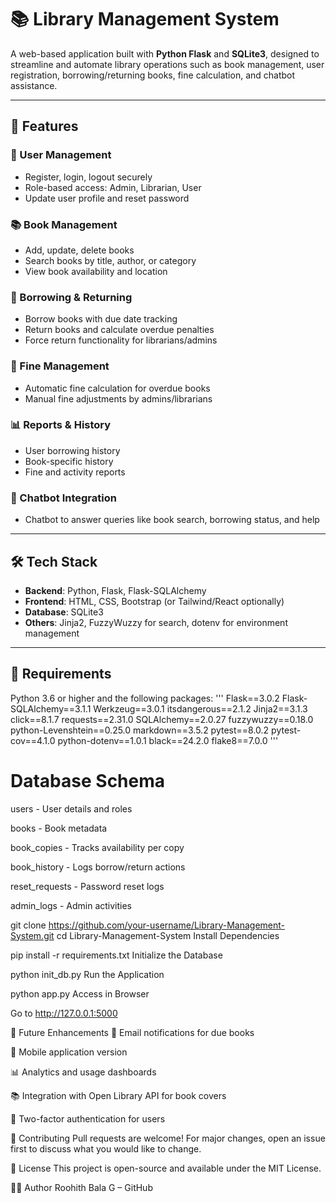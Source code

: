 # 📚 Library Management System

A web-based application built with **Python Flask** and **SQLite3**, designed to streamline and automate library operations such as book management, user registration, borrowing/returning books, fine calculation, and chatbot assistance.

---

## 🚀 Features

### 👤 User Management
- Register, login, logout securely
- Role-based access: Admin, Librarian, User
- Update user profile and reset password

### 📚 Book Management
- Add, update, delete books
- Search books by title, author, or category
- View book availability and location

### 🔄 Borrowing & Returning
- Borrow books with due date tracking
- Return books and calculate overdue penalties
- Force return functionality for librarians/admins

### 💸 Fine Management
- Automatic fine calculation for overdue books
- Manual fine adjustments by admins/librarians

### 📊 Reports & History
- User borrowing history
- Book-specific history
- Fine and activity reports

### 🤖 Chatbot Integration
- Chatbot to answer queries like book search, borrowing status, and help

---

## 🛠 Tech Stack

- **Backend**: Python, Flask, Flask-SQLAlchemy
- **Frontend**: HTML, CSS, Bootstrap (or Tailwind/React optionally)
- **Database**: SQLite3
- **Others**: Jinja2, FuzzyWuzzy for search, dotenv for environment management

---

## 💾 Requirements

Python 3.6 or higher and the following packages:
'''
Flask==3.0.2
Flask-SQLAlchemy==3.1.1
Werkzeug==3.0.1
itsdangerous==2.1.2
Jinja2==3.1.3
click==8.1.7
requests==2.31.0
SQLAlchemy==2.0.27
fuzzywuzzy==0.18.0
python-Levenshtein==0.25.0
markdown==3.5.2
pytest==8.0.2
pytest-cov==4.1.0
python-dotenv==1.0.1
black==24.2.0
flake8==7.0.0
'''
 # Database Schema

users - User details and roles

books - Book metadata

book_copies - Tracks availability per copy

book_history - Logs borrow/return actions

reset_requests - Password reset logs

admin_logs - Admin activities


git clone https://github.com/your-username/Library-Management-System.git
cd Library-Management-System
Install Dependencies

pip install -r requirements.txt
Initialize the Database


python init_db.py
Run the Application


python app.py
Access in Browser

Go to http://127.0.0.1:5000

🌟 Future Enhancements
📧 Email notifications for due books

📱 Mobile application version

📊 Analytics and usage dashboards

📚 Integration with Open Library API for book covers

🔐 Two-factor authentication for users

🤝 Contributing
Pull requests are welcome! For major changes, open an issue first to discuss what you would like to change.

📄 License
This project is open-source and available under the MIT License.

👨‍💻 Author
Roohith Bala G – GitHub
